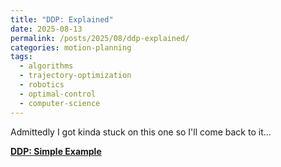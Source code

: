 ```yaml
---
title: "DDP: Explained"
date: 2025-08-13
permalink: /posts/2025/08/ddp-explained/
categories: motion-planning
tags:
  - algorithms
  - trajectory-optimization
  - robotics
  - optimal-control
  - computer-science
---
```

Admittedly I got kinda stuck on this one so I'll come back to it...

**[DDP: Simple Example](/files/DDP.pdf)**
